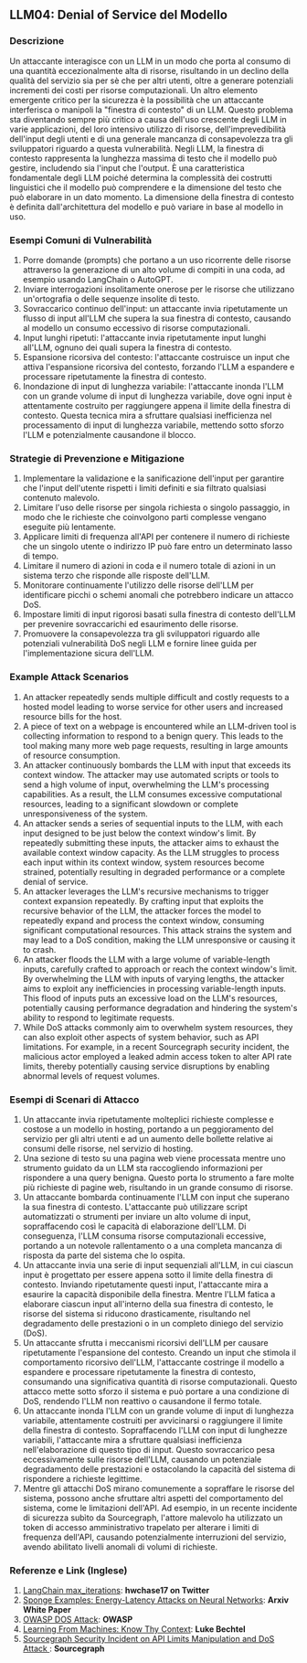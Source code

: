 ## LLM04: Denial of Service del Modello

### Descrizione

Un attaccante interagisce con un LLM in un modo che porta al consumo di una quantità eccezionalmente alta di risorse, risultando in un declino della qualità del servizio sia per sè che per altri utenti, oltre a generare potenziali incrementi dei costi per risorse computazionali. Un altro elemento emergente critico per la sicurezza è la possibilità che un attaccante interferisca o manipoli la "finestra di contesto" di un LLM. Questo problema sta diventando sempre più critico a causa dell'uso crescente degli LLM in varie applicazioni, del loro intensivo utilizzo di risorse, dell'imprevedibilità dell'input degli utenti e di una generale mancanza di consapevolezza tra gli sviluppatori riguardo a questa vulnerabilità. Negli LLM, la finestra di contesto rappresenta la lunghezza massima di testo che il modello può gestire, includendo sia l'input che l'output. È una caratteristica fondamentale degli LLM poiché determina la complessità dei costrutti linguistici che il modello può comprendere e la dimensione del testo che può elaborare in un dato momento. La dimensione della finestra di contesto è definita dall'architettura del modello e può variare in base al modello in uso.

### Esempi Comuni di Vulnerabilità

1. Porre domande (prompts) che portano a un uso ricorrente delle risorse attraverso la generazione di un alto volume di compiti in una coda, ad esempio usando LangChain o AutoGPT.
2. Inviare interrogazioni insolitamente onerose per le risorse che utilizzano un'ortografia o delle sequenze insolite di testo.
3. Sovraccarico continuo dell'input: un attaccante invia ripetutamente un flusso di input all'LLM che supera la sua finestra di contesto, causando al modello un consumo eccessivo di risorse computazionali.
4. Input lunghi ripetuti: l'attaccante invia ripetutamente input lunghi all'LLM, ognuno dei quali supera la finestra di contesto.
5. Espansione ricorsiva del contesto: l'attaccante costruisce un input che attiva l'espansione ricorsiva del contesto, forzando l'LLM a espandere e processare ripetutamente la finestra di contesto.
6. Inondazione di input di lunghezza variabile: l'attaccante inonda l'LLM con un grande volume di input di lunghezza variabile, dove ogni input è attentamente costruito per raggiungere appena il limite della finestra di contesto. Questa tecnica mira a sfruttare qualsiasi inefficienza nel processamento di input di lunghezza variabile, mettendo sotto sforzo l'LLM e potenzialmente causandone il blocco.

### Strategie di Prevenzione e Mitigazione

1. Implementare la validazione e la sanificazione dell'input per garantire che l'input dell'utente rispetti i limiti definiti e sia filtrato qualsiasi contenuto malevolo.
2. Limitare l'uso delle risorse per singola richiesta o singolo passaggio, in modo che le richieste che coinvolgono parti complesse vengano eseguite più lentamente.
3. Applicare limiti di frequenza all'API per contenere il numero di richieste che un singolo utente o indirizzo IP può fare entro un determinato lasso di tempo.
4. Limitare il numero di azioni in coda e il numero totale di azioni in un sistema terzo che risponde alle risposte dell'LLM.
5. Monitorare continuamente l'utilizzo delle risorse dell'LLM per identificare picchi o schemi anomali che potrebbero indicare un attacco DoS.
6. Impostare limiti di input rigorosi basati sulla finestra di contesto dell'LLM per prevenire sovraccarichi ed esaurimento delle risorse.
7. Promuovere la consapevolezza tra gli sviluppatori riguardo alle potenziali vulnerabilità DoS negli LLM e fornire linee guida per l'implementazione sicura dell'LLM.

### Example Attack Scenarios

1. An attacker repeatedly sends multiple difficult and costly requests to a hosted model leading to worse service for other users and increased resource bills for the host.
2. A piece of text on a webpage is encountered while an LLM-driven tool is collecting information to respond to a benign query. This leads to the tool making many more web page requests, resulting in large amounts of resource consumption.
3. An attacker continuously bombards the LLM with input that exceeds its context window. The attacker may use automated scripts or tools to send a high volume of input, overwhelming the LLM's processing capabilities. As a result, the LLM consumes excessive computational resources, leading to a significant slowdown or complete unresponsiveness of the system.
4. An attacker sends a series of sequential inputs to the LLM, with each input designed to be just below the context window's limit. By repeatedly submitting these inputs, the attacker aims to exhaust the available context window capacity. As the LLM struggles to process each input within its context window, system resources become strained, potentially resulting in degraded performance or a complete denial of service.
5. An attacker leverages the LLM's recursive mechanisms to trigger context expansion repeatedly. By crafting input that exploits the recursive behavior of the LLM, the attacker forces the model to repeatedly expand and process the context window, consuming significant computational resources. This attack strains the system and may lead to a DoS condition, making the LLM unresponsive or causing it to crash.
6. An attacker floods the LLM with a large volume of variable-length inputs, carefully crafted to approach or reach the context window's limit. By overwhelming the LLM with inputs of varying lengths, the attacker aims to exploit any inefficiencies in processing variable-length inputs. This flood of inputs puts an excessive load on the LLM's resources, potentially causing performance degradation and hindering the system's ability to respond to legitimate requests.
7. While DoS attacks commonly aim to overwhelm system resources, they can also exploit other aspects of system behavior, such as API limitations. For example, in a recent Sourcegraph security incident, the malicious actor employed a leaked admin access token to alter API rate limits, thereby potentially causing service disruptions by enabling abnormal levels of request volumes.

### Esempi di Scenari di Attacco

1. Un attaccante invia ripetutamente molteplici richieste complesse e costose a un modello in hosting, portando a un peggioramento del servizio per gli altri utenti e ad un aumento delle bollette relative ai consumi delle risorse, nel servizio di hosting.
2. Una sezione di testo su una pagina web viene processata mentre uno strumento guidato da un LLM sta raccogliendo informazioni per rispondere a una query benigna. Questo porta lo strumento a fare molte più richieste di pagine web, risultando in un grande consumo di risorse.
3. Un attaccante bombarda continuamente l'LLM con input che superano la sua finestra di contesto. L'attaccante può utilizzare script automatizzati o strumenti per inviare un alto volume di input, sopraffacendo così le capacità di elaborazione dell'LLM. Di conseguenza, l'LLM consuma risorse computazionali eccessive, portando a un notevole rallentamento o a una completa mancanza di risposta da parte del sistema che lo ospita.
4. Un attaccante invia una serie di input sequenziali all'LLM, in cui ciascun input è progettato per essere appena sotto il limite della finestra di contesto. Inviando ripetutamente questi input, l'attaccante mira a esaurire la capacità disponibile della finestra. Mentre l'LLM fatica a elaborare ciascun input all'interno della sua finestra di contesto, le risorse del sistema si riducono drasticamente, risultando nel degradamento delle prestazioni o in un completo diniego del servizio (DoS).
5. Un attaccante sfrutta i meccanismi ricorsivi dell'LLM per causare ripetutamente l'espansione del contesto. Creando un input che stimola il comportamento ricorsivo dell'LLM, l'attaccante costringe il modello a espandere e processare ripetutamente la finestra di contesto, consumando una significativa quantità di risorse computazionali. Questo attacco mette sotto sforzo il sistema e può portare a una condizione di DoS, rendendo l'LLM non reattivo o causandone il fermo totale.
6. Un attaccante inonda l'LLM con un grande volume di input di lunghezza variabile, attentamente costruiti per avvicinarsi o raggiungere il limite della finestra di contesto. Sopraffacendo l'LLM con input di lunghezze variabili, l'attaccante mira a sfruttare qualsiasi inefficienza nell'elaborazione di questo tipo di input. Questo sovraccarico pesa eccessivamente sulle risorse dell'LLM, causando un potenziale degradamento delle prestazioni e ostacolando la capacità del sistema di rispondere a richieste legittime.
7. Mentre gli attacchi DoS mirano comunemente a sopraffare le risorse del sistema, possono anche sfruttare altri aspetti del comportamento del sistema, come le limitazioni dell'API. Ad esempio, in un recente incidente di sicurezza subìto da Sourcegraph, l'attore malevolo ha utilizzato un token di accesso amministrativo trapelato per alterare i limiti di frequenza dell'API, causando potenzialmente interruzioni del servizio, avendo abilitato livelli anomali di volumi di richieste.

### Referenze e Link (Inglese)

1. [LangChain max_iterations](https://twitter.com/hwchase17/status/1608467493877579777): **hwchase17 on Twitter**
2. [Sponge Examples: Energy-Latency Attacks on Neural Networks](https://arxiv.org/abs/2006.03463): **Arxiv White Paper**
3. [OWASP DOS Attack](https://owasp.org/www-community/attacks/Denial_of_Service): **OWASP**
4. [Learning From Machines: Know Thy Context](https://lukebechtel.com/blog/lfm-know-thy-context): **Luke Bechtel**
5. [Sourcegraph Security Incident on API Limits Manipulation and DoS Attack ](https://about.sourcegraph.com/blog/security-update-august-2023): **Sourcegraph**
